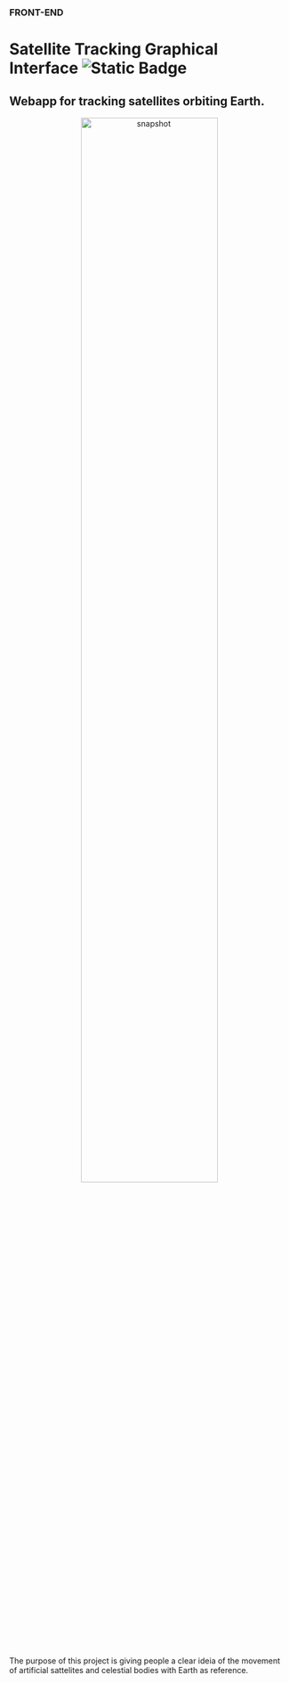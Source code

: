### FRONT-END
# Satellite Tracking Graphical Interface ![Static Badge](https://img.shields.io/badge/https%3A%2F%2Fclodon1109.github.io%2Fsatellite-tracking%2F?style=flat&logoColor=white&label=webpage&labelColor=gray&color=blue&link=https%3A%2F%2Fclodon1109.github.io%2FISS-Tracking%2F)

## Webapp for tracking satellites orbiting Earth.

<div align="center">
<img width="70%" alt="snapshot" src="https://github.com/clodoN1109/ISS-Tracking/assets/104923248/225fd032-aa88-4374-b2f8-67c0e115384d">
</div>

<br>

The purpose of this project is giving people a clear ideia of the movement of artificial sattelites and celestial bodies with Earth as reference.
